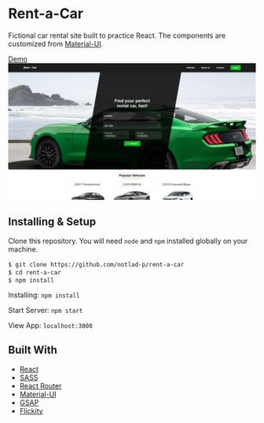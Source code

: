 # Rent-a-Car
Fictional car rental site built to practice React. The components are customized from [Material-UI](https://material-ui.com/).

[Demo](https://notlad-p.github.io/rent-a-car/)
<a href='https://notlad-p.github.io/rent-a-car/' >
![Project screen shot](https://raw.githubusercontent.com/notlad-p/react-portfolio/master/src/assets/imgs/projects/rentacar.JPG)
</a>

## Installing & Setup
Clone this repository. You will need `node` and `npm` installed globally on your machine.

    $ git clone https://github.com/notlad-p/rent-a-car
    $ cd rent-a-car
    $ npm install

Installing: 
`npm install`

Start Server:
`npm start`

View App:
`localhost:3000`

## Built With

 - [React](https://reactjs.org/)
 - [SASS](https://sass-lang.com/)
 - [React Router](https://reactrouter.com/)
 - [Material-UI](https://material-ui.com/)
 - [GSAP](https://greensock.com/gsap/)
 - [Flickity](https://flickity.metafizzy.co/)
